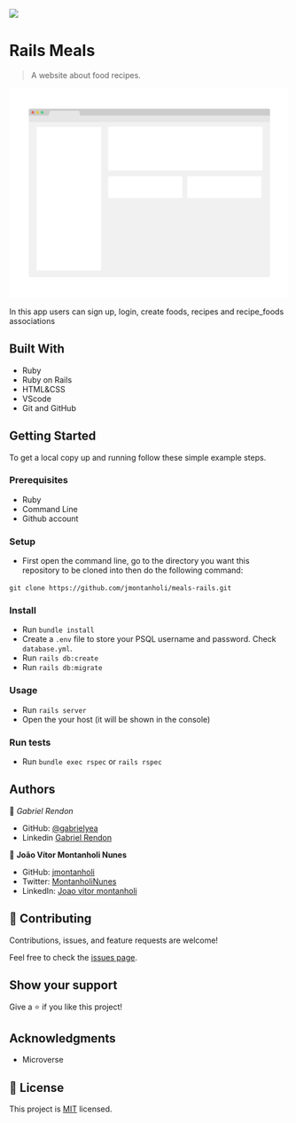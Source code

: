 ![](https://img.shields.io/badge/Microverse-blueviolet)

# Rails Meals

> A website about food recipes.

![screenshot](./app_screenshot.png)

In this app users can sign up, login, create foods, recipes and recipe_foods associations

## Built With

- Ruby
- Ruby on Rails
- HTML&CSS
- VScode
- Git and GitHub

## Getting Started

To get a local copy up and running follow these simple example steps.

### Prerequisites

- Ruby
- Command Line
- Github account
### Setup

- First open the command line, go to the directory you want this repository to be cloned into then do the following command:

`git clone https://github.com/jmontanholi/meals-rails.git`
### Install

- Run `bundle install`
- Create a `.env` file to store your PSQL username and password. Check `database.yml`.
- Run `rails db:create`
- Run `rails db:migrate`
### Usage

- Run `rails server`
- Open the your host (it will be shown in the console)
### Run tests

- Run `bundle exec rspec` or `rails rspec`
## Authors

👤 *Gabriel Rendon*

- GitHub: [@gabrielyea](https://github.com/gabrielyea)
- Linkedin [Gabriel Rendon](https://www.linkedin.com/in/gabriel-rendon-paredes/)

👤 **João Vítor Montanholi Nunes**

- GitHub: [jmontanholi](https://github.com/jmontanholi)
- Twitter: [MontanholiNunes](https://twitter.com/MontanholiNunes)
- LinkedIn: [Joao vitor montanholi](https://www.linkedin.com/in/joaovitormontanholi/)

## 🤝 Contributing

Contributions, issues, and feature requests are welcome!

Feel free to check the [issues page](../../issues/).

## Show your support

Give a ⭐️ if you like this project!

## Acknowledgments

- Microverse

## 📝 License

This project is [MIT](./MIT.md) licensed.